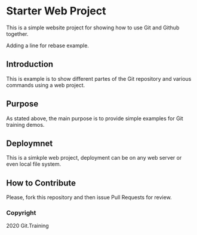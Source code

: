 # Starter Web Project

This is a simple website project for showing how to use Git and Github together.

Adding a line for rebase example.

## Introduction

This is example is to show different partes of the Git repository and various commands using a web project.

## Purpose

As stated above, the main purpose is to provide simple examples for Git training demos.

## Deploymnet

This is a simkple web project, deployment can be on any web server or even local file system.

## How to Contribute

Please, fork this repository and then issue Pull Requests for review.

### Copyright

2020 Git.Training